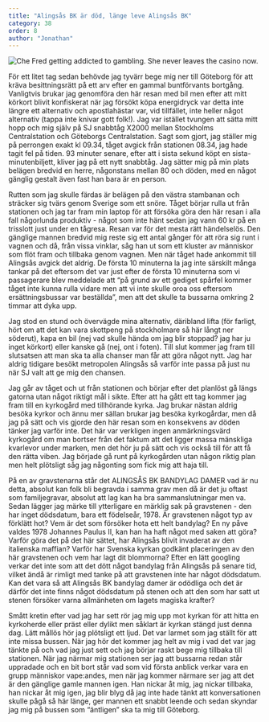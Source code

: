 ```yaml
---
title: "Alingsås BK är död, länge leve Alingsås BK"
category: 38
order: 8
author: "Jonathan"
---
```

<img class="jpg" alt="Che Fred getting addicted to gambling. She never leaves the casino now." src="https://dbuggen.s3.eu-west-1.amazonaws.com/issue-2023-december/alingsas.jpg">

För ett litet tag sedan behövde jag tyvärr bege mig ner till Göteborg för att kräva besittningsrätt på ett arv efter en gammal buntförvants bortgång. Vanligtvis brukar jag genomföra den här resan med bil men efter att mitt körkort blivit konfiskerat när jag försökt köpa energidryck var detta inte längre ett alternativ och apostlahästar var, vid tillfället, inte heller något alternativ (tappa inte knivar gott folk!). Jag var istället tvungen att sätta mitt hopp och mig själv på SJ snabbtåg X2000 mellan Stockholms Centralstation och Göteborgs Centralstation. Sagt som gjort, jag ställer mig på perrongen exakt kl 09.34, tåget avgick från stationen 08.34, jag hade tagit fel på tiden. 93 minuter senare, efter att i sista sekund köpt en sista-minutenbiljett, kliver jag på ett nytt snabbtåg. Jag sätter mig på min plats belägen bredvid en herre, någonstans mellan 80 och döden, med en något gänglig gestalt även fast han bara är en person.

Rutten som jag skulle färdas är belägen på den västra stambanan och sträcker sig tvärs genom Sverige som ett snöre. Tåget börjar rulla ut från stationen och jag tar fram min laptop för att försöka göra den här resan i alla fall någorlunda produktiv - något som inte hänt sedan jag vann 60 kr på en trisslott just under en tågresa. Resan var för det mesta rätt händelselös. Den gänglige mannen bredvid mig reste sig ett antal gånger för att röra sig runt i vagnen och då, från vissa vinklar, såg han ut som ett kluster av människor som flöt fram och tillbaka genom vagnen. Men när tåget hade ankommit till Alingsås avgick det aldrig. De första 10 minuterna la jag inte särskilt många tankar på det eftersom det var just efter de första 10 minuterna som vi passagerare blev meddelade att “på grund av ett gediget spårfel kommer tåget inte kunna rulla vidare men att vi inte skulle oroa oss eftersom ersättningsbussar var beställda”, men att det skulle ta bussarna omkring 2 timmar att dyka upp.

Jag stod en stund och övervägde mina alternativ, däribland lifta (för farligt, hört om att det kan vara skottpeng på stockholmare så här långt ner söderut), kapa en bil (nej vad skulle hända om jag blir stoppad? jag har ju inget körkort) eller kanske gå (nej, ont i foten). Till slut kommer jag fram till slutsatsen att man ska ta alla chanser man får att göra något nytt. Jag har aldrig tidigare besökt metropolen Alingsås så varför inte passa på just nu när SJ valt att ge mig den chansen.

Jag går av tåget och ut från stationen och börjar efter det planlöst gå längs gatorna utan något riktigt mål i sikte. Efter att ha gått ett tag kommer jag fram till en kyrkogård med tillhörande kyrka. Jag brukar nästan aldrig besöka kyrkor och ännu mer sällan brukar jag besöka kyrkogårdar, men då jag på sätt och vis gjorde den här resan som en konsekvens av döden tänker jag varför inte. Det här var verkligen ingen anmärkningsvärd kyrkogård om man bortser från det faktum att det ligger massa mänskliga kvarlevor under marken, men det hör ju på sätt och vis också till för att få den rätta viben. Jag började gå runt på kyrkogården utan någon riktig plan men helt plötsligt såg jag någonting som fick mig att haja till.

På en av gravstenarna står det ALINGSÅS BK BANDYLAG DAMER vad är nu detta, absolut kan folk bli begravda i samma grav men då är det ju oftast som familjegravar, absolut att lag kan ha bra sammanslutningar men va. Sedan lägger jag märke till ytterligare en märklig sak på gravstenen - den har inget dödsdatum, bara ett födelseår, 1978. Är gravstenen något typ av förklätt hot? Vem är det som försöker hota ett helt bandylag? En ny påve valdes 1978 Johannes Paulus II, kan han ha haft något med saken att göra? Varför göra det på det här sättet, har Alingsås blivit invaderat av den italienska maffian? Varför har Svenska kyrkan godkänt placeringen av den här gravstenen och vem har lagt dit blommorna? Efter en lätt googling verkar det inte som att det dött något bandylag från Alingsås på senare tid, vilket ändå är rimligt med tanke på att gravstenen inte har något dödsdatum. Kan det vara så att Alingsås BK bandylag damer är odödliga och det är därför det inte finns något dödsdatum på stenen och att den som har satt ut stenen försöker varna allmänheten om lagets magiska krafter?

Smått kretin efter vad jag har sett rör jag mig upp mot kyrkan för att hitta en kyrkoherde eller präst eller dylikt men såklart är kyrkan stängd just denna dag. Lätt mållös hör jag plötsligt ett ljud. Det var larmet som jag ställt för att inte missa bussen. När jag hör det kommer jag helt av mig i vad det var jag tänkte på och vad jag just sett och jag börjar raskt bege mig tillbaka till stationen. När jag närmar mig stationen ser jag att bussarna redan står uppradade och en bit bort står vad som vid första anblick verkar vara en grupp människor vape:andes, men när jag kommer närmare ser jag att det är den gänglige gamle mannen igen. Han nickar åt mig, jag nickar tillbaka, han nickar åt mig igen, jag blir blyg då jag inte hade tänkt att konversationen skulle pågå så här länge, ger mannen ett snabbt leende och sedan skyndar jag mig på bussen som “äntligen” ska ta mig till Göteborg.












